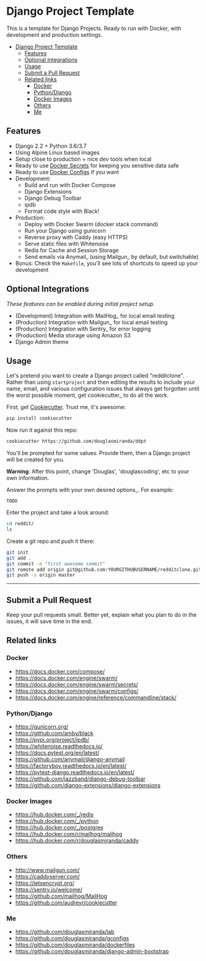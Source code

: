 # Django Project Template

This is a template for Django Projects. Ready to run with Docker, with development and production settings.

- [Django Project Template](#django-project-template)
  - [Features](#features)
  - [Optional Integrations](#optional-integrations)
  - [Usage](#usage)
  - [Submit a Pull Request](#submit-a-pull-request)
  - [Related links](#related-links)
    - [Docker](#docker)
    - [Python/Django](#pythondjango)
    - [Docker Images](#docker-images)
    - [Others](#others)
    - [Me](#me)

## Features

* Django 2.2 + Python 3.6/3.7
* Using Alpine Linux based images
* Setup close to production + nice dev tools when local
* Ready to use [Docker Secrets](https://docs.docker.com/engine/swarm/secrets/) for keeping you sensitive data safe
* Ready to use [Docker Configs](https://docs.docker.com/engine/swarm/configs/) if you want
* Development:
  * Build and run with Docker Compose
  * Django Extensions
  * Django Debug Toolbar
  * ipdb
  * Format code style with Black!
* Production:
  * Deploy with Docker Swarm (docker stack command)
  * Run your Django using gunicorn
  * Reverse proxy with Caddy (easy HTTPS)
  * Serve static files with Whitenoise
  * Redis for Cache and Session Storage
  * Send emails via Anymail_ (using Mailgun_ by default, but switchable)
* Bonus: Check the `Makefile`, you'll see lots of shortcuts to speed up your development

## Optional Integrations

*These features can be enabled during initial project setup.*

* (Development) Integration with MailHog_ for local email testing
* (Production) Integration with Mailgun_ for local email testing
* (Production) Integration with Sentry_ for error logging
* (Production) Media storage using Amazon S3
* Django Admin theme


## Usage

Let's pretend you want to create a Django project called "redditclone". Rather than using `startproject`
and then editing the results to include your name, email, and various configuration issues that always get forgotten until the worst possible moment, get cookiecutter_ to do all the work.

First, get [Cookiecutter](https://github.com/audreyr/cookiecutter). Trust me, it's awesome:

```bash
pip install cookiecutter
```

Now run it against this repo:

```bash
cookiecutter https://github.com/douglasmiranda/ddpt
```

You'll be prompted for some values. Provide them, then a Django project will be created for you.

**Warning**: After this point, change 'Douglas', 'douglascoding', etc to your own information.

Answer the prompts with your own desired options_. For example:

    TODO

Enter the project and take a look around:

```bash
cd reddit/
ls
```

Create a git repo and push it there:

```bash
git init
git add .
git commit -m "first awesome commit"
git remote add origin git@github.com:YOURGITHUBUSERNAME/redditclone.git
git push -u origin master
```

---

## Submit a Pull Request

Keep your pull requests small. Better yet, explain what you plan to do in the issues, it will save time in the end.

## Related links

### Docker

- https://docs.docker.com/compose/
- https://docs.docker.com/engine/swarm/
- https://docs.docker.com/engine/swarm/secrets/
- https://docs.docker.com/engine/swarm/configs/
- https://docs.docker.com/engine/reference/commandline/stack/


### Python/Django

- https://gunicorn.org/
- https://github.com/ambv/black
- https://pypi.org/project/ipdb/
- https://whitenoise.readthedocs.io/
- https://docs.pytest.org/en/latest/
- https://github.com/anymail/django-anymail
- https://factoryboy.readthedocs.io/en/latest/
- https://pytest-django.readthedocs.io/en/latest/
- https://github.com/jazzband/django-debug-toolbar
- https://github.com/django-extensions/django-extensions

### Docker Images

- https://hub.docker.com/_/redis
- https://hub.docker.com/_/python
- https://hub.docker.com/_/postgres
- https://hub.docker.com/r/mailhog/mailhog
- https://hub.docker.com/r/douglasmiranda/caddy

### Others

- http://www.mailgun.com/
- https://caddyserver.com/
- https://letsencrypt.org/
- https://sentry.io/welcome/
- https://github.com/mailhog/MailHog
- https://github.com/audreyr/cookiecutter

### Me

- https://github.com/douglasmiranda/lab
- https://github.com/douglasmiranda/gconfigs
- https://github.com/douglasmiranda/dockerfiles
- https://github.com/douglasmiranda/django-admin-bootstrap
